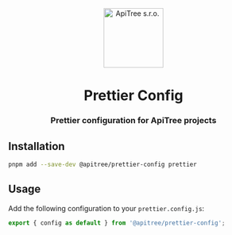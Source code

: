 <div align="center">

<a href="https://github.com/ApiTreeCZ">
<img alt="ApiTree s.r.o." src="https://www.apitree.cz/static/images/logo-header.svg" width="120" />
</a>

# Prettier Config

### Prettier configuration for ApiTree projects

</div>

## Installation

```bash
pnpm add --save-dev @apitree/prettier-config prettier
```

## Usage

Add the following configuration to your `prettier.config.js`:

```javascript
export { config as default } from '@apitree/prettier-config';
```

